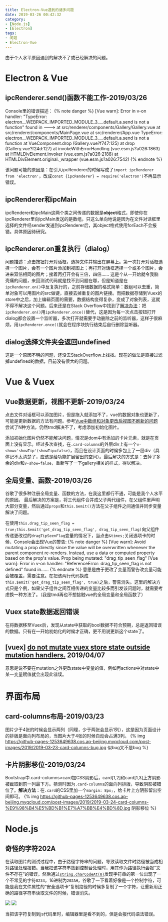 ```yaml
---
title: Electron-Vue遇到的诸多问题
date: 2019-03-26 00:42:32
category: 
- [Node.js]
- [Electron]
tags: 
- 问题
- Electron-Vue
---
```


由于个人水平原因遇到的解决不了或已经解决的问题。

<!--more-->

# Electron & Vue

## ipcRenderer.send()函数不能工作-2019/03/26
Console里的错误描述：
{% note danger %}
[Vue warn]: Error in v-on handler: "TypeError: electron__WEBPACK_IMPORTED_MODULE_3___default.a.send is not a function"
found in
---> <Gallery> at src/renderer/components/Gallery/Gallery.vue
       <MainPage> at src/renderer/components/MainPage.vue
         <ButerApp> at src/renderer/App.vue
           <Root>
TypeError: electron__WEBPACK_IMPORTED_MODULE_3___default.a.send is not a function
    at VueComponent.drop (Gallery.vue?f747:125)
    at drop (Gallery.vue?f24d:127)
    at invokeWithErrorHandling (vue.esm.js?a026:1863)
    at HTMLDivElement.invoker (vue.esm.js?a026:2188)
    at HTMLDivElement.original._wrapper (vue.esm.js?a026:7542)
{% endnote %}

该问题可能的原因是：在引入ipcRenderer的时候写成了`import ipcRenderer from 'electron'`，改成`const {ipcRenderer} = require('electron')`不再显示错误。

## ipcRenderer和ipcMain
ipcRenderer和ipcMain这两个类之间传递的数据是**object**格式，即使你在ipcRenderer里向ipcMain发送的是数组。只这么单向地说是因为在文件对话框里选择的文件经sender发送到ipcRenderer后，其object格式使用forEach不会报错。具体原因待研究。

## ipcRenderer.on重复执行（dialog）
问题描述：点击按钮打开对话框，选择文件并输出在屏幕上。第一次打开对话框选择一个图片，会有一个图片添加到视图上；再打开对话框选择一个或多个图片，会进来双倍相同的图片；接着再打开会有三倍，四倍……
这是个从一开始就令我脑壳痛的问题，来回测试代码就是找不到问题在哪，但是知道是在`ipcRenderer.on()`中反复执行的，之前存储数据的格式简单：数组可以去重，简单对象可以用图片的src做键，直接去掉重复的图片链接。而把数据存储到Vuex的store中之后，加上编辑页面的需要，数据结构变得复杂，变成了对象列表，这就不得不解决这个问题。后来还是在Stack Overflow中找到了[解决办法](https://stackoverflow.com/questions/52111151/node-on-method-firing-too-many-times)：把`ipcRenderer.on()`用`ipcRenderer.once()`替代，这是因为每一次点击按钮打开dialog都会设置一个监听器，多次打开就需要手动删除之前的监听器，这样子很麻烦，用`ipcRenderer.once()`就会在程序块执行结束后自行删除监听器。

## dialog选择文件夹会返回undefined
这是一个原因不明的问题，还没去StackOverflow上找找。现在的做法是直接过滤掉undefined的数据，目前没有很大的问题。


# Vue & Vuex

## Vue数据更新，视图不更新-2019/03/24
点击文件对话框可以添加图片，但是拖入就添加不了，vue的数据对象也更新了，可能是更新数据的方法有问题。参考[Vue中数组和对象更改后视图不刷新的问题](https://blog.csdn.net/zifeiyu130/article/details/78950244)
尝试了N种方法，仍然tmd解决不了，考虑添加初始化图片。

添加初始化图片仍然不能解决问题，情况是dom中有添加的卡片元素，就是在页面上没有显示。经过多次查找，在`.card-columns`的外层div上有一个`v-show='showTip'(showTip=false)`，而且在设计页面的时候多包上了一层div（具体记不太清楚了，应该是给功能扩展留出的空间）。最后解决的方式是：去掉了多余的div和`v-show=false`，重新写了一下gallery相关的样式，得以解决。

## 全局变量、函数-2019/03/26
谷歌了很多种注册全局变量、函数的方法，在我这里都行不通，可能是我个人水平的原因。
最后解决的方案是，将三代组件合并成父子两代组件，在父组件里声明大部分变量，然后通过`props`和`this.$emit()`方法在父子组件之间通信并同步变量解决了问题。

在使用`this.drag_tip_seen_flag = true;this.$emit('get_drag_tip_seen_flag', drag_tip_seen_flag)`向父组件传递更改过的`dragTipSeenFlag`变量的情况下，当点击`&times;`关闭选项卡的时候，Console会出现Vue的警告:
{% note danger %}
[Vue warn]: Avoid mutating a prop directly since the value will be overwritten whenever the parent component re-renders. Instead, use a data or computed property based on the prop's value. Prop being mutated: "drag_tip_seen_flag"
[Vue warn]: Error in v-on handler: "ReferenceError: drag_tip_seen_flag is not defined"
found in......
{% endnote %}
意思是由于更改了变量而警告改变量可能会被覆盖，需要注意。在把该两行代码换成`this.$emit('get_drag_tip_seen_flag', true)`之后，警告消失。这里的解决方式只是个例，如果父子组件之间互相传递的变量比较多而引发该问题时，就需要考虑换一种方法了。（我是tmd再也不想接触vue的全局变量和全局函数了）

## Vuex state数据返回错误
在将数据移至Vuex后，发现从state中获取的bool数据不符合预期，总是返回错误的数据。只有在一开始初始化的时候才正确，更不用说更新这个state了。

## \[vuex\] [do not mutate vuex store state outside mutation handlers.](https://stackoverflow.com/questions/46044276/vuex-do-not-mutate-vuex-store-state-outside-mutation-handlers) 2019/04/07
意思是说不要在mutation之外更改state中变量的值，例如再actions中对state中某一变量赋值就会出现此错误。

# 界面布局

## card-columns布局-2019/03/23
图片少于4张的时候会显示两列（同理，少于两张会显示1列），这是因为页面设计的排版是面向列布局的，当图片大于4张的时候自动会占满3列。
{% img https://github-pages-1253649638.cos.ap-beijing.myqcloud.com/post-images/2019/2019-03-23-card-columns-bug.jpg 似bug又不是bug %}

## 卡片阴影移位-2019/03/24
Bootstrap中.card-columns>card加CSS阴影后，card[1,2]和card[1,3]上方阴影被截取到前一列最下方。猜测时因为`.card-columns`的面向列排版，导致阴影被错位了。**解决方法**：在`.card`的CSS里加一个`margin: 8px;`，给卡片上方阴影留出空间即可。
{% img 	https://github-pages-1253649638.cos.ap-beijing.myqcloud.com/post-images/2019/2019-03-24-card-columns-%E9%98%B4%E5%BD%B1%E7%A7%BB%E4%BD%8D.jpg 阴影移位 %}


# Node.js

## 奇怪的字符202A

在读取图片的测试过程中，由于路径字符串的问题，导致读取文件时路径被当成相对路径处理报错。当我把该字符串放到控制台处理时，用其作为路径执行会报“文件不存在”的错误。然后通过[`string.charCodeAt(0)`](https://www.fileformat.info/info/unicode/char/202a/index.htm)发现字符串的第一位出现了一个不常见的字符`8234`，16进制为`202AH`，谷歌了一下看着好像是一个控制字符，可能是我在文件属性的“安全选项卡”复制路径的时候多复制了一个字符，让重新用正确的路径字符串读取文件的时候，错误消失。

![](https://github-pages-1253649638.cos.ap-beijing.myqcloud.com/post-images/2019/2019-03-27-fucking-char-1.jpg)
![](https://github-pages-1253649638.cos.ap-beijing.myqcloud.com/post-images/2019/2019-03-27-fucking-char-2.jpg)

当把该字符复制到js代码里时，编辑器里是看不到的，但是会报代码语法错误。